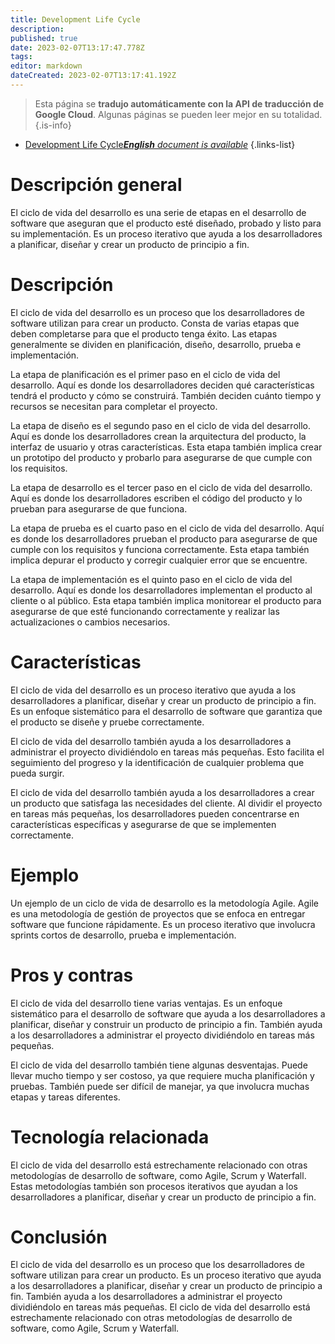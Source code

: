 ```yaml
---
title: Development Life Cycle
description: 
published: true
date: 2023-02-07T13:17:47.778Z
tags: 
editor: markdown
dateCreated: 2023-02-07T13:17:41.192Z
---
```


> Esta página se **tradujo automáticamente con la API de traducción de Google Cloud**.
Algunas páginas se pueden leer mejor en su totalidad.{.is-info}



- [Development Life Cycle***English** document is available*](/en/Knowledge-base/Dictionary/development-life-cycle)
{.links-list}


# Descripción general
El ciclo de vida del desarrollo es una serie de etapas en el desarrollo de software que aseguran que el producto esté diseñado, probado y listo para su implementación. Es un proceso iterativo que ayuda a los desarrolladores a planificar, diseñar y crear un producto de principio a fin.

# Descripción
El ciclo de vida del desarrollo es un proceso que los desarrolladores de software utilizan para crear un producto. Consta de varias etapas que deben completarse para que el producto tenga éxito. Las etapas generalmente se dividen en planificación, diseño, desarrollo, prueba e implementación.

La etapa de planificación es el primer paso en el ciclo de vida del desarrollo. Aquí es donde los desarrolladores deciden qué características tendrá el producto y cómo se construirá. También deciden cuánto tiempo y recursos se necesitan para completar el proyecto.

La etapa de diseño es el segundo paso en el ciclo de vida del desarrollo. Aquí es donde los desarrolladores crean la arquitectura del producto, la interfaz de usuario y otras características. Esta etapa también implica crear un prototipo del producto y probarlo para asegurarse de que cumple con los requisitos.

La etapa de desarrollo es el tercer paso en el ciclo de vida del desarrollo. Aquí es donde los desarrolladores escriben el código del producto y lo prueban para asegurarse de que funciona.

La etapa de prueba es el cuarto paso en el ciclo de vida del desarrollo. Aquí es donde los desarrolladores prueban el producto para asegurarse de que cumple con los requisitos y funciona correctamente. Esta etapa también implica depurar el producto y corregir cualquier error que se encuentre.

La etapa de implementación es el quinto paso en el ciclo de vida del desarrollo. Aquí es donde los desarrolladores implementan el producto al cliente o al público. Esta etapa también implica monitorear el producto para asegurarse de que esté funcionando correctamente y realizar las actualizaciones o cambios necesarios.

# Características
El ciclo de vida del desarrollo es un proceso iterativo que ayuda a los desarrolladores a planificar, diseñar y crear un producto de principio a fin. Es un enfoque sistemático para el desarrollo de software que garantiza que el producto se diseñe y pruebe correctamente.

El ciclo de vida del desarrollo también ayuda a los desarrolladores a administrar el proyecto dividiéndolo en tareas más pequeñas. Esto facilita el seguimiento del progreso y la identificación de cualquier problema que pueda surgir.

El ciclo de vida del desarrollo también ayuda a los desarrolladores a crear un producto que satisfaga las necesidades del cliente. Al dividir el proyecto en tareas más pequeñas, los desarrolladores pueden concentrarse en características específicas y asegurarse de que se implementen correctamente.

# Ejemplo
Un ejemplo de un ciclo de vida de desarrollo es la metodología Agile. Agile es una metodología de gestión de proyectos que se enfoca en entregar software que funcione rápidamente. Es un proceso iterativo que involucra sprints cortos de desarrollo, prueba e implementación.

# Pros y contras
El ciclo de vida del desarrollo tiene varias ventajas. Es un enfoque sistemático para el desarrollo de software que ayuda a los desarrolladores a planificar, diseñar y construir un producto de principio a fin. También ayuda a los desarrolladores a administrar el proyecto dividiéndolo en tareas más pequeñas.

El ciclo de vida del desarrollo también tiene algunas desventajas. Puede llevar mucho tiempo y ser costoso, ya que requiere mucha planificación y pruebas. También puede ser difícil de manejar, ya que involucra muchas etapas y tareas diferentes.

# Tecnología relacionada
El ciclo de vida del desarrollo está estrechamente relacionado con otras metodologías de desarrollo de software, como Agile, Scrum y Waterfall. Estas metodologías también son procesos iterativos que ayudan a los desarrolladores a planificar, diseñar y crear un producto de principio a fin.

# Conclusión
El ciclo de vida del desarrollo es un proceso que los desarrolladores de software utilizan para crear un producto. Es un proceso iterativo que ayuda a los desarrolladores a planificar, diseñar y crear un producto de principio a fin. También ayuda a los desarrolladores a administrar el proyecto dividiéndolo en tareas más pequeñas. El ciclo de vida del desarrollo está estrechamente relacionado con otras metodologías de desarrollo de software, como Agile, Scrum y Waterfall.